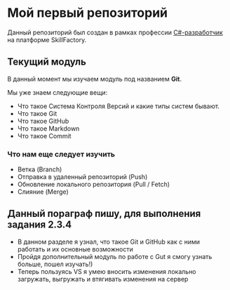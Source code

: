 # Мой первый репозиторий

Данный репозиторий был создан в рамках профессии [C#-разработчик](https://skillfactory.ru/csharp) на платформе SkillFactory.

## Текущий модуль
В данный момент мы изучаем модуль под названием **Git**.

Мы уже знаем следующие вещи:
* Что такое Система Контроля Версий и какие типы систем бывают.
* Что такое Git
* Что такое GitHub
* Что такое Markdown
* Что такое Commit	

### Что нам еще следует изучить
* Ветка (Branch)
* Отправка в удаленный репозиторий (Push)
* Обновление локального репозитория (Pull / Fetch)
* Слияние (Merge)

## Данный пораграф пишу, для выполнения задания 2.3.4
* В данном разделе я узнал, что такое Git и GitHub как с ними работать и их основные возможности
* Пройдя дополнительный модуль по работе с Gut я смогу узнать больше, пошел изучать!) 
* Теперь пользуясь VS я умею вносить изменения локально загружать, выгружать и втягивать изменения на сервер
